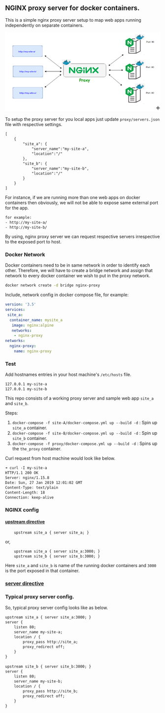 ## NGINX proxy server for docker containers.

This is a simple nginx proxy server setup to map web apps running independently on separate containers.

![Image](proxy/nginx-proxy-containers.png  "Figure: Nginx Proxy server workflow.")

To setup the proxy server for you local apps just update `proxy/servers.json` file with respective settings.

```config
[
    {
        "site_a": {
            "server_name":"my-site-a",
            "location":"/"
        },
        "site_b": {
            "server_name":"my-site-b",
            "location":"/"
        }
    }
]
```

For instance, if we are running more than one web apps on docker containers then obviously, we will not be able to expose same external port for the app.

```config
for example:
- http://my-site-a/
- http://my-site-b/
```

By using, nginx proxy server we can request respective servers irrespective to the exposed port to host.

### Docker Network

Docker containers need to be in same network in order to identify each other. Therefore, we will have to create a bridge network and assign that network to every docker container we wish to put in the proxy network.

```sh
docker network create -d bridge nginx-proxy
```

Include, network config in docker compose file, for example:

```yaml
version: '3.5'
services:
 site_a:
  container_name: mysite_a
   image: nginx:alpine
   networks:
    - nginx-proxy
networks:
  nginx-proxy:
    name: nginx-proxy
```

### Test

Add hostnames entries in your host machine's `/etc/hosts` file.
```
127.0.0.1 my-site-a
127.0.0.1 my-site-b
```

This repo consists of a working proxy server and sample web app `site_a` and `site_b`.

Steps:

1. `docker-compose -f site-A/docker-compose.yml up --build -d` : Spin up `site_a` container.
2. `docker-compose -f site-B/docker-compose.yml up --build -d` : Spin up `site_b` container.
3. `docker-compose -f proxy/docker-compose.yml up --build -d` : Spins up the `the_proxy` container.


Curl request from host machine would look like below.

```config
➜ curl -I my-site-a
HTTP/1.1 200 OK
Server: nginx/1.15.8
Date: Sun, 27 Jan 2019 12:01:02 GMT
Content-Type: text/plain
Content-Length: 18
Connection: keep-alive
```

### NGINX config


#### [upstream directive](http://nginx.org/en/docs/http/ngx_http_upstream_module.html#upstream)

```config
    upstream site_a { server site_a; }
```
or,
```config
    upstream site_a { server site_a:3000; }
    upstream site_b { server site_b:3000; }
```

Here `site_a` and `site_b` is name of the running docker containers and `3000` is the port exposed in that container.


### [server directive](http://nginx.org/en/docs/http/ngx_http_upstream_module.html#server)

### Typical proxy server config.

So, typical proxy server config looks like as below.

```config
upstream site_a { server site_a:3000; }
server {
    listen 80;
    server_name my-site-a;
    location / {
        proxy_pass http://site_a;
        proxy_redirect off;
    }
}

upstream site_b { server site_b:3000; }
server {
    listen 80;
    server_name my-site-b;
    location / {
        proxy_pass http://site_b;
        proxy_redirect off;
    }
}
```



